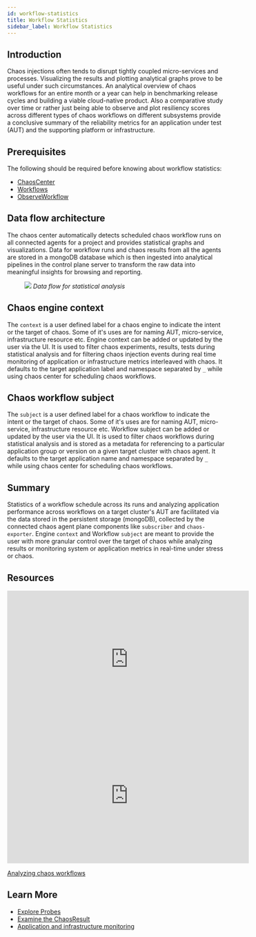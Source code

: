 ```yaml
---
id: workflow-statistics
title: Workflow Statistics
sidebar_label: Workflow Statistics
---
```


## Introduction

Chaos injections often tends to disrupt tightly coupled micro-services and processes. Visualizing the results and plotting analytical graphs prove to be useful under such circumstances. An analytical overview of chaos workflows for an entire month or a year can help in benchmarking release cycles and building a viable cloud-native product. Also a comparative study over time or rather just being able to observe and plot resiliency scores across different types of chaos workflows on different subsystems provide a conclusive summary of the reliability metrics for an application under test (AUT) and the supporting platform or infrastructure.

## Prerequisites

The following should be required before knowing about workflow statistics:

- [ChaosCenter](chaos-center)
- [Workflows](chaos-workflow)
- [ObserveWorkflow](observe-workflow)

## Data flow architecture

The chaos center automatically detects scheduled chaos workflow runs on all connected agents for a project and provides statistical graphs and visualizations. Data for workflow runs and chaos results from all the agents are stored in a mongoDB database which is then ingested into analytical pipelines in the control plane server to transform the raw data into meaningful insights for browsing and reporting.

<figure>
<img src={require('../assets/concepts/observability/workflow-statistics/workflow-statistics-dataflow.png').default} />
<i>Data flow for statistical analysis</i>
</figure>

## Chaos engine context

The `context` is a user defined label for a chaos engine to indicate the intent or the target of chaos. Some of it's uses are for naming AUT, micro-service, infrastructure resource etc. Engine context can be added or updated by the user via the UI. It is used to filter chaos experiments, results, tests during statistical analysis and for filtering chaos injection events during real time monitoring of application or infrastructure metrics interleaved with chaos. It defaults to the target application label and namespace separated by `_` while using chaos center for scheduling chaos workflows.

## Chaos workflow subject

The `subject` is a user defined label for a chaos workflow to indicate the intent or the target of chaos. Some of it's uses are for naming AUT, micro-service, infrastructure resource etc. Workflow subject can be added or updated by the user via the UI. It is used to filter chaos workflows during statistical analysis and is stored as a metadata for referencing to a particular application group or version on a given target cluster with chaos agent. It defaults to the target application name and namespace separated by `_` while using chaos center for scheduling chaos workflows.

## Summary

Statistics of a workflow schedule across its runs and analyzing application performance across workflows on a target cluster's AUT are facilitated via the data stored in the persistent storage (mongoDB), collected by the connected chaos agent plane components like `subscriber` and `chaos-exporter`. Engine `context` and Workflow `subject` are meant to provide the user with more granular control over the target of chaos while analyzing results or monitoring system or application metrics in real-time under stress or chaos.

## Resources

<iframe width="560" height="315" src="https://www.youtube.com/embed/OuB3dS05DHU" title="YouTube video player" frameborder="0" allow="accelerometer; autoplay; clipboard-write; encrypted-media; gyroscope; picture-in-picture" allowfullscreen></iframe>

<iframe width="560" height="315" src="https://www.youtube.com/embed/fi-vhKE5vKI?start=2040" title="YouTube video player" frameborder="0" allow="accelerometer; autoplay; clipboard-write; encrypted-media; gyroscope; picture-in-picture" allowfullscreen></iframe>

[Analyzing chaos workflows](https://dev.to/code_igx/analysing-chaos-workflows-with-litmus-portal-4e67)

## Learn More

- [Explore Probes](probes)
- [Examine the ChaosResult](chaos-result)
- [Application and infrastructure monitoring](app-infra-monitoring)
